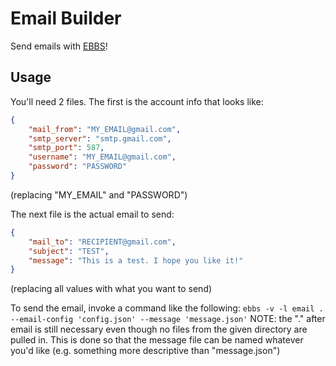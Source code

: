 # Email Builder

Send emails with [EBBS](https://eons.dev/project/basic-build-system/)!

## Usage

You'll need 2 files. The first is the account info that looks like:
```json
{
    "mail_from": "MY_EMAIL@gmail.com",
    "smtp_server": "smtp.gmail.com",
    "smtp_port": 587,
    "username": "MY_EMAIL@gmail.com",
    "password": "PASSWORD"
}
```
(replacing "MY_EMAIL" and "PASSWORD")

The next file is the actual email to send:
```json
{
    "mail_to": "RECIPIENT@gmail.com",
    "subject": "TEST",
    "message": "This is a test. I hope you like it!"
}
```
(replacing all values with what you want to send)

To send the email, invoke a command like the following:
`ebbs -v -l email . --email-config 'config.json' --message 'message.json'`
NOTE: the "." after email is still necessary even though no files from the given directory are pulled in.
This is done so that the message file can be named whatever you'd like (e.g. something more descriptive than "message.json")